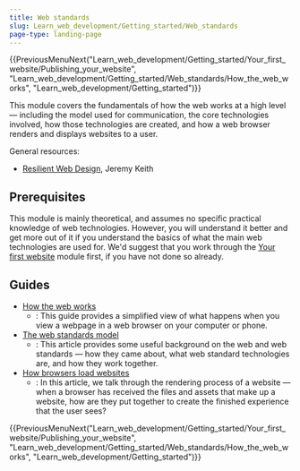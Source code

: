 ```yaml
---
title: Web standards
slug: Learn_web_development/Getting_started/Web_standards
page-type: landing-page
---
```


<!-- {{LearnSidebar}} -->

{{PreviousMenuNext("Learn_web_development/Getting_started/Your_first_website/Publishing_your_website", "Learn_web_development/Getting_started/Web_standards/How_the_web_works", "Learn_web_development/Getting_started")}}

This module covers the fundamentals of how the web works at a high level — including the model used for communication, the core technologies involved, how those technologies are created, and how a web browser renders and displays websites to a user.

General resources:

- [Resilient Web Design](https://resilientwebdesign.com/), Jeremy Keith

## Prerequisites

This module is mainly theoretical, and assumes no specific practical knowledge of web technologies. However, you will understand it better and get more out of it if you understand the basics of what the main web technologies are used for. We'd suggest that you work through the [Your first website](/en-US/docs/Learn_web_development/Getting_started/Your_first_website) module first, if you have not done so already.

## Guides

- [How the web works](/en-US/docs/Learn_web_development/Getting_started/Web_standards/How_the_web_works)
  - : This guide provides a simplified view of what happens when you view a webpage in a web browser on your computer or phone.
- [The web standards model](/en-US/docs/Learn_web_development/Getting_started/Web_standards/The_web_standards_model)
  - : This article provides some useful background on the web and web standards — how they came about, what web standard technologies are, and how they work together.
- [How browsers load websites](/en-US/docs/Learn_web_development/Getting_started/Web_standards/How_browsers_load_websites)
  - : In this article, we talk through the rendering process of a website — when a browser has received the files and assets that make up a website, how are they put together to create the finished experience that the user sees?

{{PreviousMenuNext("Learn_web_development/Getting_started/Your_first_website/Publishing_your_website", "Learn_web_development/Getting_started/Web_standards/How_the_web_works", "Learn_web_development/Getting_started")}}
